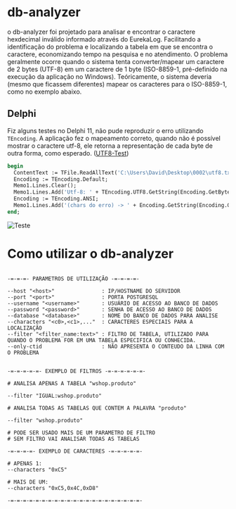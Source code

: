 # db-analyzer

o db-analyzer foi projetado para analisar e encontrar o caractere hexdecimal inválido informado através do EurekaLog. Facilitando a
identificação do problema e localizando a tabela em que se encontra o caractere, economizando tempo na pesquisa e no atendimento. O 
problema geralmente ocorre quando o sistema tenta converter/mapear um caractere de 2 bytes (UTF-8) em um caractere de 1 byte (ISO-8859-1, pré-definido na 
execução da aplicação no Windows). Teóricamente, o sistema deveria (mesmo que ficassem diferentes) mapear os caracteres para o ISO-8859-1,
como no exemplo abaixo.

## Delphi

Fiz alguns testes no Delphi 11, não pude reproduzir o erro utilizando `TEncoding`. A aplicação fez o mapeamento correto, quando não é
possível mostrar o caractere utf-8, ele retorna a representação de cada byte de outra forma, como esperado. ([UTF8-Test](https://github.com/daviddev16/dbanalyzer/tree/master/Delphi/UTF8-Test))


```pascal
begin
  ContentText := TFile.ReadAllText('C:\Users\David\Desktop\0002\utf8.txt', TEncoding.Default);
  Encoding := TEncoding.Default;
  Memo1.Lines.Clear();
  Memo1.Lines.Add('Utf-8: ' + TEncoding.UTF8.GetString(Encoding.GetBytes(ContentText));
  Encoding := TEncoding.ANSI;
  Memo1.Lines.Add('(chars do erro) -> ' + Encoding.GetString(Encoding.GetBytes(ContentText)));
end;
```


![Teste](https://i.imgur.com/T88JTsM.png)


# Como utilizar o db-analyzer

```

-=-=-=- PARAMETROS DE UTILIZAÇÃO -=-=-=-=-

--host "<host>"               : IP/HOSTNAME DO SERVIDOR
--port "<port>"               : PORTA POSTGRESQL
--username "<username>"       : USUÁRIO DE ACESSO AO BANCO DE DADOS
--password "<password>"       : SENHA DE ACESSO AO BANCO DE DADOS
--database "<database>"       : NOME DO BANCO DE DADOS PARA ANALISE
--characters "<c0>,<c1>,..."  : CARACTERES ESPECIAIS PARA A LOCALIZAÇÃO
--filter "<filter_name:text>" : FILTRO DE TABELA, UTILIZADO PARA QUANDO O PROBLEMA FOR EM UMA TABELA ESPECIFICA OU CONHECIDA.
--only-ctid                   : NÃO APRESENTA O CONTEUDO DA LINHA COM O PROBLEMA


-=-=-=-=-=- EXEMPLO DE FILTROS -=-=-=-=-=-=-

# ANALISA APENAS A TABELA "wshop.produto"

--filter "IGUAL:wshop.produto"

# ANALISA TODAS AS TABELAS QUE CONTEM A PALAVRA "produto"

--filter "wshop.produto"

# PODE SER USADO MAIS DE UM PARAMETRO DE FILTRO
# SEM FILTRO VAI ANALISAR TODAS AS TABELAS

-=-=-=-=- EXEMPLO DE CARACTERES -=-=-=-=-=-

# APENAS 1:
--characters "0xC5"

# MAIS DE UM:
--characters "0xC5,0x4C,0xD8"

-=-=-=-=-=-=-=-=-=-=-=-=-=-=-=-=-=-=-=-=-=-
```
